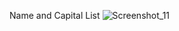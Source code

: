 Name and Capital List
![Screenshot_11](https://user-images.githubusercontent.com/31030260/72362572-9749d900-371d-11ea-9adf-e94c7df2f0f1.png)

